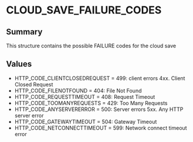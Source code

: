 # CLOUD_SAVE_FAILURE_CODES

## Summary
This structure contains the possible FAILURE codes for the cloud save

## Values
* HTTP_CODE_CLIENTCLOSEDREQUEST = 499: client errors 4xx. Client Closed Request
* HTTP_CODE_FILENOTFOUND = 404: File Not Found
* HTTP_CODE_REQUESTTIMEOUT = 408: Request Timeout
* HTTP_CODE_TOOMANYREQUESTS = 429: Too Many Requests
* HTTP_CODE_ANYSERVERERROR = 500: Server errors 5xx. Any HTTP server error
* HTTP_CODE_GATEWAYTIMEOUT = 504: Gateway Timeout
* HTTP_CODE_NETCONNECTTIMEOUT = 599: Network connect timeout error